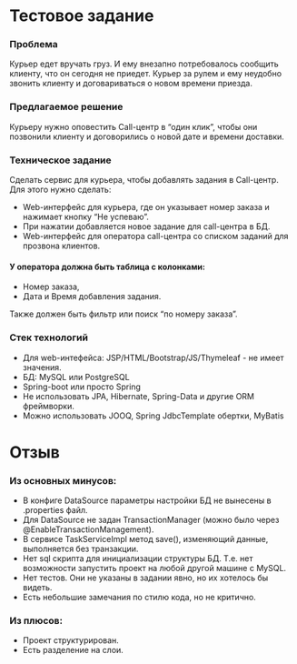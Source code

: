 Тестовое задание
======================================
### Проблема
Курьер едет вручать груз. И ему внезапно потребовалось сообщить клиенту, что
он сегодня не приедет.
Курьер за рулем и ему неудобно звонить клиенту и договариваться о новом времени приезда.

### Предлагаемое решение
Курьеру нужно оповестить Call-центр в “один клик”, чтобы они
позвонили клиенту и договорились о новой дате и времени доставки.

### Техническое задание
Сделать сервис для курьера, чтобы добавлять задания в Call-центр. Для
этого нужно сделать:
* Web-интерфейс для курьера, где он указывает номер заказа и нажимает кнопку “Не успеваю”.
* При нажатии добавляется новое задание для call-центра в БД.
* Web-интерфейс для оператора call-центра со списком заданий для прозвона клиентов.

#### У оператора должна быть таблица с колонками:
* Номер заказа,
* Дата и Время добавления задания.

Также должен быть фильтр или поиск “по номеру заказа”.

### Стек технологий
* Для web-интефейса: JSP/HTML/Bootstrap/JS/Thymeleaf - не имеет значения.
* БД: MySQL или PostgreSQL
* Spring-boot или просто Spring
* Не использовать JPA, Hibernate, Spring-Data и другие ORM фреймворки. 
* Можно использовать JOOQ, Spring JdbcTemplate обертки, MyBatis

Отзыв
======================================
### Из основных минусов:
* В конфиге DataSource параметры настройки БД не вынесены в .properties файл.
* Для DataSource не задан TransactionManager (можно было через @EnableTransactionManagement).
* В сервисе TaskServiceImpl метод save(), изменяющий данные, выполняется без транзакции.
* Нет sql скрипта для инициализации структуры БД. Т.е. нет возможности запустить проект на любой другой машине с MySQL.
* Нет тестов. Они не указаны в задании явно, но их хотелось бы видеть.
* Есть небольшие замечания по стилю кода, но не критично.
### Из плюсов:
* Проект структурирован.
* Есть разделение на слои.
